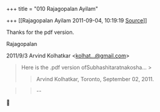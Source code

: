 +++
title = "010 Rajagopalan Ayilam"

+++
[[Rajagopalan Ayilam	2011-09-04, 10:19:19 [Source](https://groups.google.com/g/samskrita/c/KcMQ9MuXc84)]]



Thanks for the pdf version.  
  
Rajagopalan  
  

2011/9/3 Arvind Kolhatkar \<[kolhat...@gmail.com]()\>  

> Here is the .pdf version ofSubhashitaratnakosha... >
> 
> >   
> > 
> > 
> > Arvind Kolhatkar, Toronto, September 02, 2011.  
> > 

> 
> > 
> > 
> > 
> > --  
> > 
> > 



